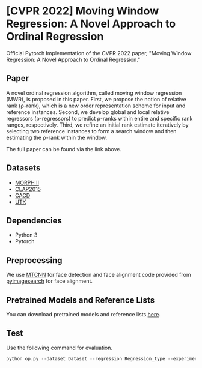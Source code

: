 [CVPR 2022] Moving Window Regression: A Novel Approach to Ordinal Regression
=============================================================================
Official Pytorch Implementation of the CVPR 2022 paper, "Moving Window Regression: A Novel Approach to Ordinal Regression."

Paper
-----------------------------------------------------------------------------
<!--[Moving Window Regression: A Novel Approach to Ordinal Regression]()-->
A novel ordinal regression algorithm, called moving window regression (MWR), is proposed in this paper. First, we propose the notion of relative rank (ρ-rank), which is a new order representation scheme for input and reference instances. Second, we develop global and local relative regressors (ρ-regressors) to predict ρ-ranks within entire and specific rank ranges, respectively. Third, we refine an initial rank estimate iteratively by selecting two reference instances to form a search window and then estimating the ρ-rank within the window. 

The full paper can be found via the link above.

<!--Please cite our paper if you use our code or dataset:-->

Datasets
-----------------------------------------------------------------------------
* [MORPH II](https://uncw.edu/oic/tech/morph.html)
* [CLAP2015](https://chalearnlap.cvc.uab.cat/dataset/18/description/)
* [CACD](https://bcsiriuschen.github.io/CARC/)
* [UTK](https://susanqq.github.io/UTKFace/)

Dependencies
-----------------------------------------------------------------------------
* Python 3
* Pytorch

Preprocessing
-----------------------------------------------------------------------------
We use [MTCNN](https://github.com/ipazc/mtcnn) for face detection and face alignment code provided from [pyimagesearch](https://pyimagesearch.com/2017/05/22/face-alignment-with-opencv-and-python/) for face alignment.

Pretrained Models and Reference Lists
-----------------------------------------------------------------------------
You can download pretrained models and reference lists [here](https://drive.google.com/drive/folders/1voOLN-_V6zzZTOmb8zKkT_2zBPjpliRm).

Test
-----------------------------------------------------------------------------
Use the following command for evaluation.
```c
python op.py --dataset Dataset --regression Regression_type --experiment_setting Experimental_setting --im_path Image_path
```

